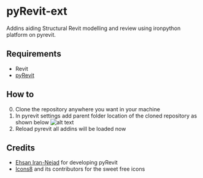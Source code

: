# pyRevit-ext
Addins aiding  Structural Revit modelling and review using ironpython platform on pyrevit.

## Requirements
* Revit
* [pyRevit](https://github.com/eirannejad/pyRevit/releases)

## How to
0. Clone the repository anywhere you want in your machine
1. In pyrevit settings add parent folder location of the cloned repository as shown below
![alt text](https://github.com/sampy23/pyStruct.extension/blob/master/add-folder.jpg)
2. Reload pyrevit all addins will be loaded now

## Credits
* [Ehsan Iran-Nejad](https://github.com/eirannejad) for developing pyRevit
* [Icons8](https://icons8.com/) and its contributors for the sweet free icons
